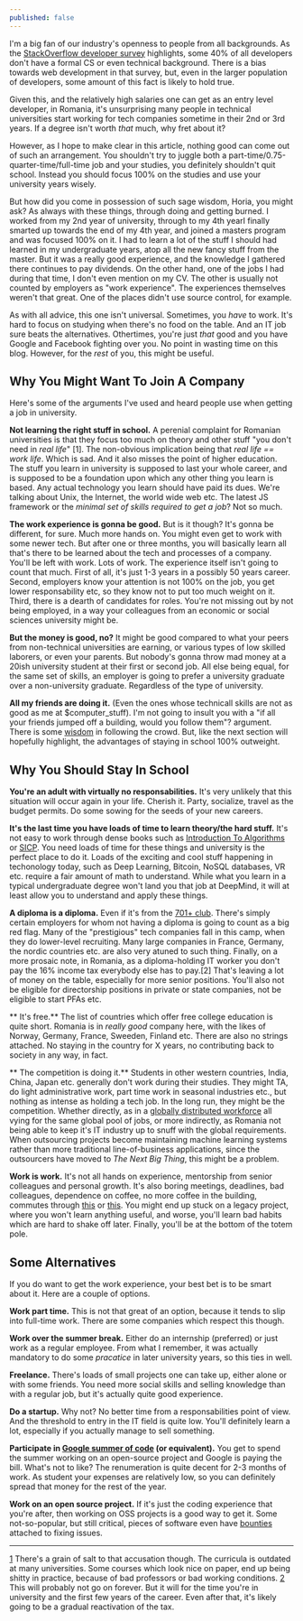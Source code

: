 ```yaml
---
published: false
---
```

I'm a big fan of our industry's openness to people from all backgrounds. As the [StackOverflow developer survey](http://stackoverflow.com/research/developer-survey-2016#developer-profile-education) highlights, some 40% of all developers don't have a formal CS or even technical background. There is a bias towards web development in that survey, but, even in the larger population of developers, some amount of this fact is likely to hold true.

Given this, and the relatively high salaries one can get as an entry level developer, in Romania, it's unsurprising many people in technical universities start working for tech companies sometime in their 2nd or 3rd years. If a degree isn't worth _that_ much, why fret about it?

However, as I hope to make clear in this article, nothing good can come out of such an arrangement. You shouldn't try to juggle both a part-time/0.75-quarter-time/full-time job and your studies, you definitely shouldn't quit school. Instead you should focus 100% on the studies and use your university years wisely.

But how did you come in possession of such sage wisdom, Horia, you might ask? As always with these things, through doing and getting burned. I worked from my 2nd year of university, through to my 4th yearI finally smarted up towards the end of my 4th year, and joined a masters program and was focused 100% on it. I had to learn a lot of the stuff I should had learned in my undergraduate years, atop all the new fancy stuff from the master. But it was a really good experience, and the knowledge I gathered there continues to pay dividends. On the other hand, one of the jobs I had during that time, I don't even mention on my CV. The other is usually not counted by employers as "work experience". The experiences themselves weren't that great. One of the places didn't use source control, for example.

As with all advice, this one isn't universal. Sometimes, you _have_ to work. It's hard to focus on studying when there's no food on the table. And an IT job sure beats the alternatives. Othertimes, you're just _that_ good and you have Google and Facebook fighting over you. No point in wasting time on this blog. However, for the _rest_ of you, this might be useful.

Why You Might Want To Join A Company
---

Here's some of the arguments I've used and heard people use when getting a job in university.

**Not learning the right stuff in school.** A perenial complaint for Romanian universities is that they focus too much on theory and other stuff "you don't need in _real life_" <a name="footnote1">[1]</a>. The non-obvious implication being that _real life == work life_. Which is sad. And it also misses the point of higher education. The stuff you learn in university is supposed to last your whole career, and is supposed to be a foundation upon which any other thing you learn is based. Any actual technology you learn should have paid its dues. We're talking about Unix, the Internet, the world wide web etc. The latest JS framework or the _minimal set of skills required to get a job_? Not so much.

**The work experience is gonna be good.** But is it though? It's gonna be different, for sure. Much more hands on. You might even get to work with some newer tech. But after one or three months, you will basically learn all that's there to be learned about the tech and processes of a company. You'll be left with work. Lots of work.
The experience itself isn't going to count that much. First of all, it's just 1-3 years in a possibly 50 years career. Second, employers know your attention is not 100% on the job, you get lower responsability etc, so they know not to put too much weight on it. Third, there is a dearth of candidates for roles. You're not missing out by not being employed, in a way your colleagues from an economic or social sciences university might be.

**But the money is good, no?** It might be good compared to what your peers from non-technical universities are earning, or various types of low skilled laborers, or even your parents. But nobody's gonna throw mad money at a 20ish university student at their first or second job. All else being equal, for the same set of skills, an employer is going to prefer a university graduate over a non-university graduate. Regardless of the type of university.

**All my friends are doing it.** (Even the ones whose technicall skills are not as good as me at $computer_stuff). I'm not going to insult you with a "if all your friends jumped off a building, would you follow them"? argument. There is some [wisdom](https://en.wikipedia.org/wiki/The_Wisdom_of_Crowds) in following the crowd. But, like the next section will hopefully highlight, the advantages of staying in school 100% outweight. 

Why You Should Stay In School
---

**You're an adult with virtually no responsabilities.** It's very unlikely that this situation will occur again in your life. Cherish it. Party, socialize, travel as the budget permits. Do some sowing for the seeds of your new careers.

**It's the last time you have loads of time to learn theory/the hard stuff.** It's not easy to work through dense books such as [Introduction To Algorithms](https://mitpress.mit.edu/books/introduction-algorithms) or [SICP](https://mitpress.mit.edu/sicp/full-text/book/book.html). You need loads of time for these things and university is the perfect place to do it. Loads of the exciting and cool stuff happening in techonology today, such as Deep Learning, Bitcoin, NoSQL databases, VR etc. require a fair amount of math to understand. While what you learn in a typical undergraduate degree won't land you that job at DeepMind, it will at least allow you to understand and apply these things.

**A diploma is a diploma.** Even if it's from the [701+ club](http://www.hotnews.ro/stiri-esential-21274757-clasamentul-international-universitatilor-2016-patru-universitati-din-romania-intrat-top-categoria-701.htm). There's simply certain employers for whom not having a diploma is going to count as a big red flag. Many of the "prestigious" tech companies fall in this camp, when they do lower-level recruiting. Many large companies in France, Germany, the nordic countries etc. are also very atuned to such thing. Finally, on a more prosaic note, in Romania, as a diploma-holding IT worker you don't pay the 16% income tax everybody else has to pay.<a name="footnote2">[2]</a> That's leaving a lot of money on the table, especially for more senior positions. You'll also not be eligible for directorship positions in private or state companies, not be eligible to start PFAs etc.

** It's free.** The list of countries which offer free college education is quite short. Romania is in _really good_ company here, with the likes of Norway, Germany, France, Sweeden, Finland etc. There are also no strings attached. No staying in the country for X years, no contributing back to society in any way, in fact.

** The competition is doing it.** Students in other western countries, India, China, Japan etc. generally don't work during their studies. They might TA, do light administrative work, part time work in seasonal industries etc., but nothing as intense as holding a tech job. In the long run, they might be the competition. Whether directly, as in a [globally distributed workforce](https://en.wikipedia.org/wiki/Distributed_workforce) all vying for the same global pool of jobs, or more indirectly, as Romania not being able to keep it's IT industry up to snuff with the global requirements. When outsourcing projects become maintaining machine learning systems rather than more traditional line-of-business applications, since the outsourcers have moved to _The Next Big Thing_, this might be a problem.

**Work is work.** It's not all hands on experience, mentorship from senior colleagues and personal growth. It's also boring meetings, deadlines, bad colleagues, dependence on coffee, no more coffee in the building, commutes through [this](http://www.hotnews.ro/stiri-administratie_locala-21361934-foto-cauzele-aglomeratiei-infernale-din-metrou-trenurile-nu-mai-fac-fata-intr-oras-paralizat-suprafata-subteran.htm) or [this](http://observator.tv/social/trafic-aglomerat-la-iesirile-din-capitala-trasee-alternative-149882.html). You might end up stuck on a legacy project, where you won't learn anything useful, and worse, you'll learn bad habits which are hard to shake off later. Finally, you'll be at the bottom of the totem pole.

Some Alternatives
---

If you do want to get the work experience, your best bet is to be smart about it. Here are a couple of options.

**Work part time.** This is not that great of an option, because it tends to slip into full-time work. There are some companies which respect this though.

**Work over the summer break.** Either do an internship (preferred) or just work as a regular employee. From what I remember, it was actually mandatory to do some _pracatice_ in later university years, so this ties in well.

**Freelance.** There's loads of small projects one can take up, either alone or with some friends. You need more social skills and selling knowledge than with a regular job, but it's actually quite good experience.

**Do a startup.** Why not? No better time from a responsabilities point of view. And the threshold to entry in the IT field is quite low. You'll definitely learn a lot, especially if you actually manage to sell something.

**Participate in [Google summer of code](https://developers.google.com/open-source/gsoc/) (or equivalent).** You get to spend the summer working on an open-source project and Google is paying the bill. What's not to like? The renumeration is quite decent for 2-3 months of work. As student your expenses are relatively low, so you can definitely spread that money for the rest of the year.

**Work on an open source project.** If it's just the coding experience that you're after, then working on OSS projects is a good way to get it. Some not-so-popular, but still critical, pieces of software even have [bounties](https://github.com/flightaware/Tcl-bounties) attached to fixing issues.

---

[1](#footnote1) There's a grain of salt to that accusation though. The curricula is outdated at many universities. Some courses which look nice on paper, end up being shitty in practice, because of bad professors or bad working conditions.
[2](#footnote2) This will probably not go on forever. But it will for the time you're in university and the first few years of the career. Even after that, it's likely going to be a gradual reactivation of the tax.
